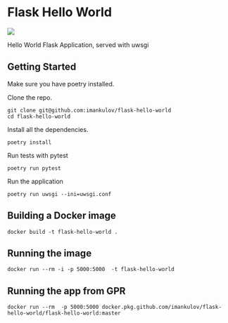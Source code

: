 # Flask Hello World

![](https://github.com/imankulov/flask-hello-world/workflows/tests/badge.svg)

Hello World Flask Application, served with uwsgi

## Getting Started

Make sure you have poetry installed.

Clone the repo.

```
git clone git@github.com:imankulov/flask-hello-world
cd flask-hello-world
```

Install all the dependencies.

```
poetry install
```

Run tests with pytest

```
poetry run pytest
```

Run the application

```
poetry run uwsgi --ini=uwsgi.conf
```

## Building a Docker image

```
docker build -t flask-hello-world .
```

## Running the image

```
docker run --rm -i -p 5000:5000  -t flask-hello-world
```

## Running the app from GPR

```
docker run --rm  -p 5000:5000 docker.pkg.github.com/imankulov/flask-hello-world/flask-hello-world:master
```
